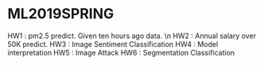 # ML2019SPRING
HW1 : pm2.5 predict. Given ten hours ago data. \n
HW2 : Annual salary over 50K predict.
HW3 : Image Sentiment Classification
HW4 : Model interpretation
HW5 : Image Attack
HW6 : Segmentation Classification
